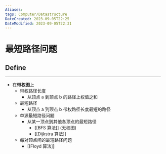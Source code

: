 ```yaml
---
Aliases: 
tags: Computer/Datastructure 
DateCreated: 2023-09-05T22:25
DateModified: 2023-09-05T22:31
---
```

# 最短路径问题

## Define
---
- 在**带权图**上
	- 带权路径长度
		- 从顶点 a 到顶点 b 的路径上权值之和
	- 最短路径
		- 从顶点 a 到顶点 b 带权路径长度最短的路径
	- 单源最短路径问题
		- 从某一顶点到其他各顶点的最短路径
			- [[BFS 算法]] (无权图)
			- [[Dijkstra 算法]]
	- 每对顶点间的最短路径问题
		- [[Floyd 算法]]
